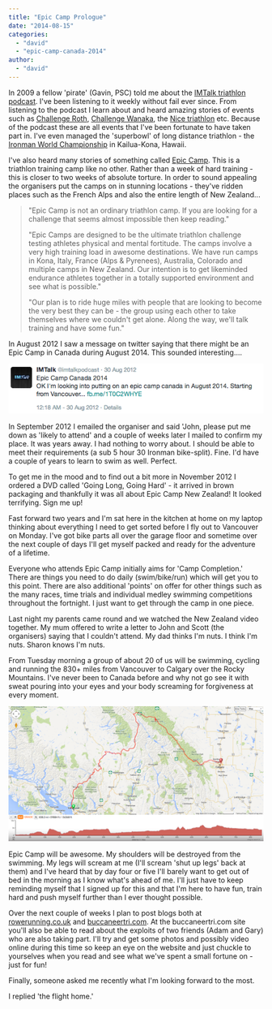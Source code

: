 ```yaml
---
title: "Epic Camp Prologue"
date: "2014-08-15"
categories: 
  - "david"
  - "epic-camp-canada-2014"
author: 
  - "david"
---
```


In 2009 a fellow 'pirate' (Gavin, PSC) told me about the [IMTalk triathlon podcast](http://www.imtalk.me/). I've been listening to it weekly without fail ever since. From listening to the podcast I learn about and heard amazing stories of events such as [Challenge Roth](/2010/07/challenge-roth-ironman-distance-race-18-july-2010/ "Challenge Roth Ironman distance race - 18 July 2010"), [Challenge Wanaka](/2012/01/challenge-wanaka-2012-race-day/ "Challenge Wanaka 2012 - Race Day"), the [Nice triathlon](/2014/07/ironman-france-2014-race-day/ "Ironman France 2014 - Race Day") etc. Because of the podcast these are all events that I've been fortunate to have taken part in. I've even managed the 'superbowl' of long distance triathlon - the [Ironman World Championship](/2013/10/kona-diaries-2013-race-day-pre-race/ "Kona Diaries 2013 - Race Day - Pre-Race") in Kailua-Kona, Hawaii.

I've also heard many stories of something called [Epic Camp](http://www.epiccamp.com). This is a triathlon training camp like no other. Rather than a week of hard training - this is closer to two weeks of absolute torture. In order to sound appealing the organisers put the camps on in stunning locations - they've ridden places such as the French Alps and also the entire length of New Zealand...

> "Epic Camp is not an ordinary triathlon camp. If you are looking for a challenge that seems almost impossible then keep reading."
> 
> "Epic Camps are designed to be the ultimate triathlon challenge testing athletes physical and mental fortitude. The camps involve a very high training load in awesome destinations. We have run camps in Kona, Italy, France (Alps & Pyrenees), Australia, Colorado and multiple camps in New Zealand. Our intention is to get likeminded endurance athletes together in a totally supported environment and see what is possible."
> 
> "Our plan is to ride huge miles with people that are looking to become the very best they can be - the group using each other to take themselves where we couldn't get alone. Along the way, we'll talk training and have some fun."

In August 2012 I saw a message on twitter saying that there might be an Epic Camp in Canada during August 2014. This sounded interesting....

![2012-08-30-epic-camp-tweet](/images/2014/2012-08-30-epic-camp-tweet.png)

In September 2012 I emailed the organiser and said 'John, please put me down as 'likely to attend' and a couple of weeks later I mailed to confirm my place. It was years away. I had nothing to worry about. I should be able to meet their requirements (a sub 5 hour 30 Ironman bike-split). Fine. I'd have a couple of years to learn to swim as well. Perfect.

To get me in the mood and to find out a bit more in November 2012 I ordered a DVD called 'Going Long, Going Hard' - it arrived in brown packaging and thankfully it was all about Epic Camp New Zealand! It looked terrifying. Sign me up!

Fast forward two years and I'm sat here in the kitchen at home on my laptop thinking about everything I need to get sorted before I fly out to Vancouver on Monday. I've got bike parts all over the garage floor and sometime over the next couple of days I'll get myself packed and ready for the adventure of a lifetime.

Everyone who attends Epic Camp initially aims for 'Camp Completion.' There are things you need to do daily (swim/bike/run) which will get you to this point. There are also additional 'points' on offer for other things such as the many races, time trials and individual medley swimming competitions throughout the fortnight. I just want to get through the camp in one piece.

Last night my parents came round and we watched the New Zealand video together. My mum offered to write a letter to John and Scott (the organisers) saying that I couldn't attend. My dad thinks I'm nuts. I think I'm nuts. Sharon knows I'm nuts.

From Tuesday morning a group of about 20 of us will be swimming, cycling and running the 830+ miles from Vancouver to Calgary over the Rocky Mountains. I've never been to Canada before and why not go see it with sweat pouring into your eyes and your body screaming for forgiveness at every moment.

![](/images/2014/Canada-route-map.png)

Epic Camp will be awesome. My shoulders will be destroyed from the swimming. My legs will scream at me (I'll scream 'shut up legs' back at them) and I've heard that by day four or five I'll barely want to get out of bed in the morning as I know what's ahead of me. I'll just have to keep reminding myself that I signed up for this and that I'm here to have fun, train hard and push myself further than I ever thought possible.

Over the next couple of weeks I plan to post blogs both at [rowerunning.co.uk](/epic-camp-canada-2014/) and [buccaneertri.com](http://buccaneertri.com/epic-camp-reports/). At the buccaneertri.com site you'll also be able to read about the exploits of two friends (Adam and Gary) who are also taking part. I'll try and get some photos and possibly video online during this time so keep an eye on the website and just chuckle to yourselves when you read and see what we've spent a small fortune on - just for fun!

Finally, someone asked me recently what I'm looking forward to the most.

I replied 'the flight home.'
